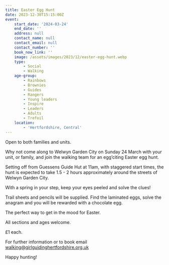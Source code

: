 ```yaml
---
title: Easter Egg Hunt
date: 2023-12-30T15:15:00Z
event:
    start_date: '2024-03-24'
    end_date: ''
    address: null
    contact_name: null
    contact_email: null
    contact_number: ''
    book_now_link: ''
    image: /assets/images/2023/12/easter-egg-hunt.webp
    type:
        - Social
        - Walking
    age-group:
        - Rainbows
        - Brownies
        - Guides
        - Rangers
        - Young leaders
        - Inspire
        - Leaders
        - Adults
        - Trefoil
    location:
        - 'Hertfordshire, Central'
---
```

Open to both families and units.

Why not come along to Welwyn Garden City on Sunday 24 March with your unit, or family, and join the walking team for an egg’citing Easter egg hunt.

Setting off from Guessens Guide Hut at 11am, with staggered start times, the hunt is expected to take 1.5 - 2 hours approximately around the streets of Welwyn Garden City.

With a spring in your step, keep your eyes peeled and solve the clues!

Trail sheets and pencils will be supplied. Find the laminated eggs, solve the anagram and you will be rewarded with a chocolate egg.

The perfect way to get in the mood for Easter.

All sections and ages welcome.

£1 each.

For further information or to book email <walking@girlguidinghertfordshire.org.uk>

Happy hunting!
